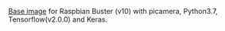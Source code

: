 [Base image](https://hub.docker.com/r/mertcanboz/raspberrypi3-keras) for Raspbian Buster (v10) with picamera, Python3.7, Tensorflow(v2.0.0) and Keras.
